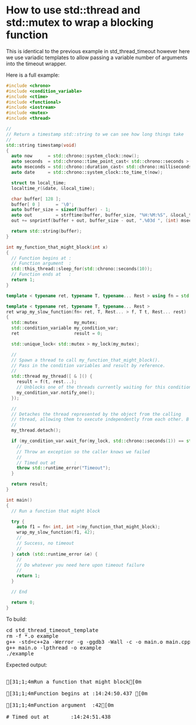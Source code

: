 How to use std::thread and std::mutex to wrap a blocking function
=================================================================

This is identical to the previous example in std_thread_timeout however
here we use variadic templates to allow passing a variable number of 
arguments into the timeout wrapper.

Here is a full example:
```C++
#include <chrono>
#include <condition_variable>
#include <ctime>
#include <functional>
#include <iostream>
#include <mutex>
#include <thread>

//
// Return a timestamp std::string to we can see how long things take
//
std::string timestamp(void)
{
  auto now      = std::chrono::system_clock::now();
  auto seconds  = std::chrono::time_point_cast< std::chrono::seconds >(now);
  auto mseconds = std::chrono::duration_cast< std::chrono::milliseconds >(now - seconds);
  auto date     = std::chrono::system_clock::to_time_t(now);

  struct tm local_time;
  localtime_r(&date, &local_time);

  char buffer[ 128 ];
  buffer[ 0 ]      = '\0';
  auto buffer_size = sizeof(buffer) - 1;
  auto out         = strftime(buffer, buffer_size, "%H:%M:%S", &local_time);
  out += snprintf(buffer + out, buffer_size - out, ".%03d ", (int) mseconds.count());

  return std::string(buffer);
}

int my_function_that_might_block(int x)
{
  // Function begins at :
  // Function argument  :
  std::this_thread::sleep_for(std::chrono::seconds(10));
  // Function ends at   :
  return 1;
}

template < typename ret, typename T, typename... Rest > using fn = std::function< ret(T, Rest...) >;

template < typename ret, typename T, typename... Rest >
ret wrap_my_slow_function(fn< ret, T, Rest... > f, T t, Rest... rest)
{
  std::mutex              my_mutex;
  std::condition_variable my_condition_var;
  ret                     result = 0;

  std::unique_lock< std::mutex > my_lock(my_mutex);

  //
  // Spawn a thread to call my_function_that_might_block().
  // Pass in the condition variables and result by reference.
  //
  std::thread my_thread([ & ]() {
    result = f(t, rest...);
    // Unblocks one of the threads currently waiting for this condition.
    my_condition_var.notify_one();
  });

  //
  // Detaches the thread represented by the object from the calling
  // thread, allowing them to execute independently from each other. B
  //
  my_thread.detach();

  if (my_condition_var.wait_for(my_lock, std::chrono::seconds(1)) == std::cv_status::timeout) {
    //
    // Throw an exception so the caller knows we failed
    //
    // Timed out at       :
    throw std::runtime_error("Timeout");
  }

  return result;
}

int main()
{
  // Run a function that might block

  try {
    auto f1 = fn< int, int >(my_function_that_might_block);
    wrap_my_slow_function(f1, 42);
    //
    // Success, no timeout
    //
  } catch (std::runtime_error &e) {
    //
    // Do whatever you need here upon timeout failure
    //
    return 1;
  }

  // End

  return 0;
}
```
To build:
<pre>
cd std_thread_timeout_template
rm -f *.o example
g++ -std=c++2a -Werror -g -ggdb3 -Wall -c -o main.o main.cpp
g++ main.o -lpthread -o example
./example
</pre>
Expected output:
<pre>

[31;1;4mRun a function that might block[0m

[31;1;4mFunction begins at :14:24:50.437 [0m

[31;1;4mFunction argument  :42[0m

# Timed out at       :14:24:51.438 
</pre>
